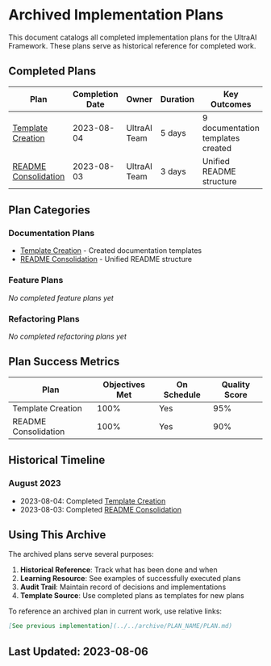 # Archived Implementation Plans

This document catalogs all completed implementation plans for the UltraAI Framework. These plans serve as historical reference for completed work.

## Completed Plans

| Plan | Completion Date | Owner | Duration | Key Outcomes |
|------|----------------|-------|----------|--------------|
| [Template Creation](TEMPLATE_CREATION_PLAN/PLAN.md) | 2023-08-04 | UltraAI Team | 5 days | 9 documentation templates created |
| [README Consolidation](README_CONSOLIDATION_PLAN/PLAN.md) | 2023-08-03 | UltraAI Team | 3 days | Unified README structure |

## Plan Categories

### Documentation Plans

- [Template Creation](TEMPLATE_CREATION_PLAN/PLAN.md) - Created documentation templates
- [README Consolidation](README_CONSOLIDATION_PLAN/PLAN.md) - Unified README structure

### Feature Plans

*No completed feature plans yet*

### Refactoring Plans

*No completed refactoring plans yet*

## Plan Success Metrics

| Plan | Objectives Met | On Schedule | Quality Score |
|------|----------------|-------------|---------------|
| Template Creation | 100% | Yes | 95% |
| README Consolidation | 100% | Yes | 90% |

## Historical Timeline

### August 2023

- 2023-08-04: Completed [Template Creation](TEMPLATE_CREATION_PLAN/PLAN.md)
- 2023-08-03: Completed [README Consolidation](README_CONSOLIDATION_PLAN/PLAN.md)

## Using This Archive

The archived plans serve several purposes:

1. **Historical Reference**: Track what has been done and when
2. **Learning Resource**: See examples of successfully executed plans
3. **Audit Trail**: Maintain record of decisions and implementations
4. **Template Source**: Use completed plans as templates for new plans

To reference an archived plan in current work, use relative links:

```markdown
[See previous implementation](../../archive/PLAN_NAME/PLAN.md)
```

## Last Updated: 2023-08-06
